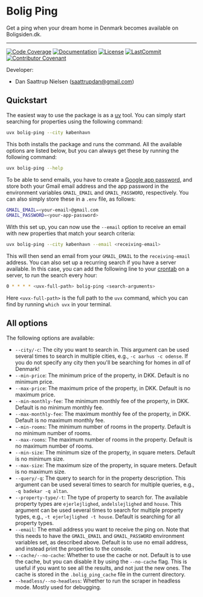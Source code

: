 # Bolig Ping

Get a ping when your dream home in Denmark becomes available on Boligsiden.dk.

______________________________________________________________________
[![Code Coverage](https://img.shields.io/badge/Coverage-89%25-yellowgreen.svg)](https://github.com/saattrupdan/bolig-ping/tree/main/tests)
[![Documentation](https://img.shields.io/badge/docs-passing-green)](https://saattrupdan.github.io/bolig-ping)
[![License](https://img.shields.io/github/license/saattrupdan/bolig-ping)](https://github.com/saattrupdan/bolig-ping/blob/main/LICENSE)
[![LastCommit](https://img.shields.io/github/last-commit/saattrupdan/bolig-ping)](https://github.com/saattrupdan/bolig-ping/commits/main)
[![Contributor Covenant](https://img.shields.io/badge/Contributor%20Covenant-2.0-4baaaa.svg)](https://github.com/saattrupdan/bolig-ping/blob/main/CODE_OF_CONDUCT.md)

Developer:

- Dan Saattrup Nielsen (saattrupdan@gmail.com)


## Quickstart

The easiest way to use the package is as a
[uv](https://docs.astral.sh/uv/getting-started/installation/) tool. You can simply start
searching for properties using the following command:

```bash
uvx bolig-ping --city københavn
```

This both installs the package and runs the command. All the available options are
listed below, but you can always get these by running the following command:

```bash
uvx bolig-ping --help
```


To be able to send emails, you have to create a [Google app
password](https://myaccount.google.com/apppasswords), and store both your Gmail email
address and the app password in the environment variables `GMAIL_EMAIL` and
`GMAIL_PASSWORD`, respectively. You can also simply store these in a `.env` file, as
follows:

```bash
GMAIL_EMAIL=<your-email>@gmail.com
GMAIL_PASSWORD=<your-app-password>
```

With this set up, you can now use the `--email` option to receive an email with new
properties that match your search criteria:

```bash
uvx bolig-ping --city københavn --email <receiving-email>
```

This will then send an email from your `GMAIL_EMAIL` to the `receiving-email` address.
You can also set up a recurring search if you have a server available. In this case, you
can add the following line to your [crontab](https://linuxhandbook.com/crontab/) on a
server, to run the search every hour:

```bash
0 * * * * <uvx-full-path> bolig-ping <search-arguments>
```

Here `<uvx-full-path>` is the full path to the `uvx` command, which you can find by
running `which uvx` in your terminal.


## All options

The following options are available:

- `--city/-c`: The city you want to search in. This argument can be used several times
  to search in multiple cities, e.g., `-c aarhus -c odense`. If you do not specify any
  city then you'll be searching for homes in _all_ of Denmark!
- `--min-price`: The minimum price of the property, in DKK. Default is no minimum price.
- `--max-price`: The maximum price of the property, in DKK. Default is no maximum price.
- `--min-monthly-fee`: The minimum monthly fee of the property, in DKK. Default is no
  minimum monthly fee.
- `--max-monthly-fee`: The maximum monthly fee of the property, in DKK. Default is no
  maximum monthly fee.
- `--min-rooms`: The minimum number of rooms in the property. Default is no minimum
  number of rooms.
- `--max-rooms`: The maximum number of rooms in the property. Default is no maximum
  number of rooms.
- `--min-size`: The minimum size of the property, in square meters. Default is no
  minimum size.
- `--max-size`: The maximum size of the property, in square meters. Default is no
  maximum size.
- `--query/-q`: The query to search for in the property description. This argument can
  be used several times to search for multiple queries, e.g., `-q badekar -q altan`.
- `--property-type/-t`: The type of property to search for. The available property
  types are `ejerlejlighed`, `andelslejlighed` and `house`. This argument can be used
  several times to search for multiple property types, e.g., `-t ejerlejlighed -t house`.
  Default is searching for all property types.
- `--email`: The email address you want to receive the ping on. Note that this needs to
  have the `GMAIL_EMAIL` and `GMAIL_PASSWORD` environment variables set, as described
  above. Default is to use no email address, and instead print the properties to the
  console.
- `--cache/--no-cache`: Whether to use the cache or not. Default is to use the cache,
  but you can disable it by using the `--no-cache` flag. This is useful if you want to
  see all the results, and not just the new ones. The cache is stored in the
  `.bolig_ping_cache` file in the current directory.
- `--headless/--no-headless`: Whether to run the scraper in headless mode. Mostly used
  for debugging.
